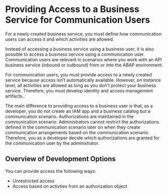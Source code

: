 <!-- loio22ae40f62252495baa7968e484824db2 -->

# Providing Access to a Business Service for Communication Users

For a newly created business service, you must define how communication users can access it and which activities are allowed.

Instead of accessing a business service using a business user, it is also possible to access a business service using a communication user. Communication users are relevant in scenarios where you work with an API business service \(inbound or outbound\) from or into the ABAP environment.

For communication users, you must provide access to a newly created service because access isn’t automatically available. However, on instance level, all activities are allowed as long as you don't protect your business service. Therefore, you must develop identity and access management artifacts..

The main difference to providing access to a business user is that, as a developer, you do not create an IAM app and a business catalog but a communication scenario. Authorizations are maintained in the communication scenario. Administrators cannot restrict the authorizations defined in the communication scenario later on when they create communication arrangements based on the communication scenario. Therefore, you as a developer decide which authorizations are granted for the communication user by the administrator.



<a name="loio22ae40f62252495baa7968e484824db2__section_xsp_l1x_3pb"/>

## Overview of Development Options

You can provide access the following ways:

-   Unrestricted access
-   Access based on activties from an authorization object

